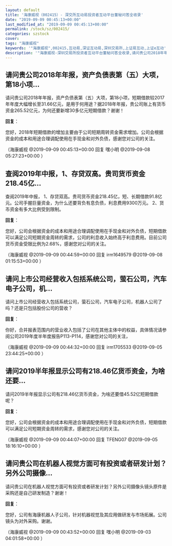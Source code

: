 ```yaml
---
layout: default
title: '海康威视（002415）- 深交所互动易投资者互动平台董秘问答全收录'
date: "2019-09-09 00:45:13+00:00"
last_modified_at: "2019-09-09 00:45:13+00:00"
permalink: /stock/sz/002415/
categories: szstock
cover: 
tags: "海康威视"
keywords: '"海康威视",002415,互动易,深证互动易,深圳交易所,上证易互动,上证e互动'
description: '"海康威视-深圳交易所投资者互动平台董秘问答全收录,请问贵公司2018年年报，资产负债表第（五）大项，第18小项，短期借款较2017年年度大幅增长至31.66亿元，是用于何用途？据2018年年报，贵公司账上有货币资金265.52亿元，为何还要新增30多亿元短期借款？谢谢！"'
---
```


## 请问贵公司2018年年报，资产负债表第（五）大项，第18小项...

请问贵公司2018年年报，资产负债表第（五）大项，第18小项，短期借款较2017年年度大幅增长至31.66亿元，是用于何用途？据2018年年报，贵公司账上有货币资金265.52亿元，为何还要新增30多亿元短期借款？谢谢！

**回复**：

您好，2018年短期借款的增加主要由于公司短期周转资金需求增加。公司会根据资金的成本和用途合理调配使用在手现金和对外负债，感谢您对公司的关注。 

（海康威视  @2019-09-09 00:45:13+00:00 回复 嘿小明  @2019-09-08 05:27:23+00:00 ）

## 查阅2019年中报，1、存贷双高。贵司货币资金218.45亿...

查阅2019年中报，
1、存贷双高。贵司货币资金218.45亿，短、长期借款91.8亿元。公司手握巨量资金，为什么还要背负有息负债，利息费用9300万元。
 2、货币资金有多大比例受到限制。

**回复**：

您好，公司会根据资金的成本和用途合理调配使用在手现金和对外负债，短期借款可以满足公司短期资金周转的需求，公司的利息收入始终高于利息费用。目前公司货币资金受限比例为2.68%，感谢您对公司的关注。 

（海康威视  @2019-09-09 00:44:59+00:00 回复 irm1649579  @2019-09-08 01:15:53+00:00 ）

## 请问上市公司经营收入包括系统公司，萤石公司，汽车电子公司，机...

请问上市公司经营收入包括系统公司，萤石公司，汽车电子公司，机器人公司了吗？还是只包括股份公司的营收？

**回复**：

你好，合并报表范围内的营业收入包括了公司在其他主体中的权益，具体情况请参阅公司2019年度半年度报告P113-P114，感谢您对公司的关注， 

（海康威视  @2019-09-09 00:44:32+00:00 回复 irm1705533  @2019-09-05 23:44:25+00:00 ）

## 请问2019半年报显示公司有218.46亿货币资金，为啥还要...

请问2019半年报显示公司有218.46亿货币资金，为啥还要借45.52亿短期借款呢？

**回复**：

您好，公司会根据资金的成本和用途合理调配使用在手现金和对外负债，短期借款可以满足公司短期资金周转的需求，感谢您对公司的关注。 

（海康威视  @2019-09-09 00:44:07+00:00 回复 TFENG07  @2019-09-05 18:16:10+00:00 ）

## 请问贵公司在机器人视觉方面可有投资或者研发计划？另外公司摄像...

请问贵公司在机器人视觉方面可有投资或者研发计划？另外公司摄像头镜头原件是采购还是自己研发制造？谢谢！

**回复**：

您好，公司有海康机器人子公司，针对机器视觉及其应用做研发与市场拓展。公司镜头为对外采购。谢谢。 

（海康威视  @2019-09-09 00:43:52+00:00 回复 嘿小明  @2019-09-03 04:01:58+00:00 ）

